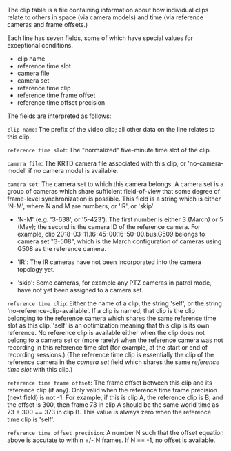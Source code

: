The clip table is a file containing information about how individual
clips relate to others in space (via camera models) and time (via
reference cameras and frame offsets.)

Each line has seven fields, some of which have special values for
exceptional conditions.

* clip name
* reference time slot
* camera file
* camera set
* reference time clip
* reference time frame offset
* reference time offset precision

The fields are interpreted as follows:

``clip name``: The prefix of the video clip; all other data on
the line relates to this clip.

``reference time slot``: The "normalized" five-minute time slot of the
clip.

``camera file``: The KRTD camera file associated with this clip, or
'no-camera-model' if no camera model is available.

``camera set``: The camera set to which this camera belongs. A camera
set is a group of cameras which share sufficient field-of-view that
some degree of frame-level synchronization is possible. This field is
a string which is either 'N-M', where N and M are numbers, or 'IR', or 'skip'.

 * 'N-M' (e.g. '3-638', or '5-423'): The first number is either 3
   (March) or 5 (May); the second is the camera ID of the reference
   camera. For example, clip 2018-03-11.16-45-00.16-50-00.bus.G509
   belongs to camera set "3-508", which is the March configuration of
   cameras using G508 as the reference camera.

 * 'IR': The IR cameras have not been incorporated into the camera
   topology yet.

 * 'skip': Some cameras, for example any PTZ cameras in patrol mode,
 have not yet been assigned to a camera set.

``reference time clip``: Either the name of a clip, the string 'self',
or the string 'no-reference-clip-available'. If a clip is named, that
clip is the clip belonging to the reference camera which shares the
same reference time slot as this clip. 'self' is an optimization
meaning that this clip is its own reference. No reference clip is
available either when the clip does not belong to a camera set or
(more rarely) when the reference camera was not recording in this
reference time slot (for example, at the start or end of recording
sessions.) (The reference time clip is essentially the clip of the
reference camera in the *camera set* field which shares the same
*reference time slot* with this clip.)

``reference time frame offset``: The frame offset between this clip
and its reference clip (if any). Only valid when the reference time
frame precision (next field) is not -1. For example, if this is clip
A, the reference clip is B, and the offset is 300, then frame 73 in
clip A should be the same world time as 73 + 300 == 373 in clip
B. This value is always zero when the reference time clip is 'self'.

``reference time offset precision``: A number N such that the offset
equation above is accutate to within +/- N frames. If N == -1, no
offset is available.
